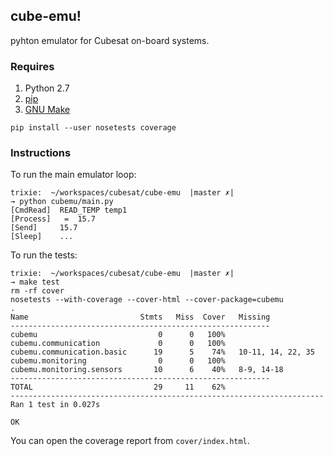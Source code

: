 ## cube-emu!

pyhton emulator for Cubesat on-board systems.

### Requires

1. Python 2.7
2. [pip](https://pypi.python.org/pypi/pip/)
3. [GNU Make](http://www.gnu.org/software/make/manual/make.html)

```
pip install --user nosetests coverage
```

### Instructions

To run the main emulator loop:

```
trixie:  ~/workspaces/cubesat/cube-emu  |master ✗|
→ python cubemu/main.py
[CmdRead]  READ_TEMP temp1
[Process]   =  15.7
[Send]     15.7
[Sleep]    ...
```

To run the tests:

```
trixie:  ~/workspaces/cubesat/cube-emu  |master ✗|
→ make test
rm -rf cover
nosetests --with-coverage --cover-html --cover-package=cubemu
.
Name                         Stmts   Miss  Cover   Missing
----------------------------------------------------------
cubemu                           0      0   100%
cubemu.communication             0      0   100%
cubemu.communication.basic      19      5    74%   10-11, 14, 22, 35
cubemu.monitoring                0      0   100%
cubemu.monitoring.sensors       10      6    40%   8-9, 14-18
----------------------------------------------------------
TOTAL                           29     11    62%
----------------------------------------------------------------------
Ran 1 test in 0.027s

OK
```

You can open the coverage report from `cover/index.html`.
